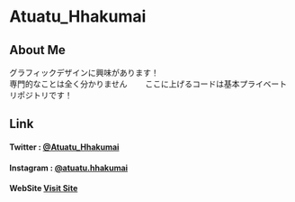 # Atuatu_Hhakumai  

## About Me
グラフィックデザインに興味があります！   
専門的なことは全く分かりません　　
ここに上げるコードは基本プライベートリポジトリです！

## Link  
#### Twitter : <a href="https://x.com/Atuatu_Hhakumai" target="_blank">@Atuatu_Hhakumai</a>
#### Instagram : <a href="https://www.instagram.com/atuatu.hhakumai/" target="_blank">@atuatu.hhakumai</a>
#### WebSite <a href="https://Atuatu-Hhakumai.github.io" target="_blank">Visit Site</a>
